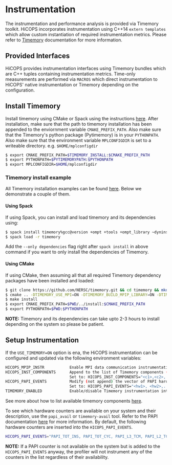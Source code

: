 # Instrumentation
The instrumentation and performance analysis is provided via Timemory toolkit. HiCOPS incorporates instrumentation using C++14 `extern templates` which allow custom instantiation of required instrumentation metrics. Please refer to [Timemory](https://timemory.readthedocs.io/en/develop/about.html) documentation for more information.

## Provided Interfaces
HiCOPS provides instrumentation interfaces using Timemory bundles which are C++ tuples containing instrumentation metrics. Time-only measurements are performed via `MACROS` which direct instrumentation to HiCOPS' native instrumentation or Timemory depending on the configuration.

## Install Timemory
Install timemory using CMake or Spack using the instructions [here](https://timemory.readthedocs.io/en/develop/installation.html). After installation, make sure that the path to timemory installation has been appended to the enviornment variable `CMAKE_PREFIX_PATH`. Also make sure that the Timemory's python package (Pytimemory) is in your `PYTHONPATH`. Also make sure that the environment variable `MPLCONFIGDIR` is set to a writeable directory. e.g. `$HOME/mplconfigdir`

```bash
$ export CMAKE_PREFIX_PATH=$TIMEMORY_INSTALL:$CMAKE_PREFIX_PATH
$ export PYTHONPATH=$PYTIMEMORYPATH:$PYTHONPATH
$ export MPLCONFIGDIR=$HOME/mplconfigdir
```

### Timemory install example
All Timemory installation examples can be found [here](https://github.com/NERSC/timemory/wiki/Installation-Examples). Below we demonstrate a couple of them.

#### Using Spack
If using Spack, you can install and load timemory and its dependencies using:

```bash
$ spack install timemory%gcc@version +ompt +tools +ompt_library ~dyninst +gotcha +python +papi ~caliper +mpi +mpip_library
$ spack load -r timemory
```
Add the `--only dependencies` flag right after `spack install` in above command if you want to only install the dependencies of Timemory.

#### Using CMake
If using CMake, then assuming all that all required Timemory dependency packages have been installed and loaded:

```bash
$ git clone https://github.com/NERSC/timemory.git && cd timemory && mkdir build && cd build
$ cmake .. -DTIMEMORY_USE_MPI=ON -DTIMEMORY_BUILD_MPIP_LIBRARY=ON -DTIMEMORY_USE_OMPT=ON -DTIMEMORY_USE_GOTCHA=ON -DCMAKE_INSTALL_PREFIX=../install -DCMAKE_CXX_STANDARD=14 -DTIMEMORY_USE_PYTHON=ON -DTIMEMORY_BUILD_TOOLS=ON -DUSE_MPI=ON -DUSE_OPENMP=ON -DTIMEMORY_USE_PAPI=ON
$ make install
$ export CMAKE_PREFIX_PATH=$PWD/../install:$CMAKE_PREFIX_PATH
$ export PYTHONPATH=$PWD:$PYTHONPATH
```

**NOTE:** Timemory and its dependencies can take upto 2-3 hours to install depending on the system so please be patient.

## Setup Instrumentation
If the `USE_TIMEMORY=ON` option is ena, the HiCOPS instrumentation can be configured and updated via the following environment variables:

```bash
HICOPS_MPIP_INSTR           Enable MPI data communication instrumentation. Set to: ON (default), OFF
HICOPS_INST_COMPONENTS      Append to the list of Timemory components (metrics) used for instrumenting the HiCOPS parallel search algorithm. 
                            Set to: HICOPS_INST_COMPONENTS="<c1>,<c2>,.." where each <ci> is a Timemory component.
HICOPS_PAPI_EVENTS          Modify (not append) the vector of PAPI hardware counters used for instrumenting the HiCOPS parallel search algorithm.
                            Set to: HICOPS_PAPI_EVENTS="<hw1>, <hw2>,.." where each <hwi> is a PAPI hardware counter.
TIMEMORY_ENABLED            Enable/disable Timemory instrumentation interface. Set to : ON (default), OFF
```

See more about how to list available timemory components [here](https://timemory.readthedocs.io/en/develop/tools/timemory-avail/README.html?highlight=user_bundle#available-components). 

To see which hardware counters are available on your system and their description, use the `papi_avail` or `timemory-avail` tool. Refer to the PAPI documentation [here](https://icl.utk.edu/papi/) for more information. By default, the following hardware counters are inserted into the `HICOPS_PAPI_EVENTS`.

```bash
HICOPS_PAPI_EVENTS="PAPI_TOT_INS, PAPI_TOT_CYC, PAPI_L3_TCM, PAPI_L2_TCA, PAPI_L3_TCA, PAPI_MEM_WCY, PAPI_RES_STL, PAPI_STL_CCY, PAPI_BR_CN, PAPI_BR_PRC, PAPI_FUL_ICY"
```

**NOTE:** If a PAPI counter is not available on the system but is added to the `HICOPS_PAPI_EVENTS` anyway, the profiler will not instrument any of the counters in the list regardless of their availability.
